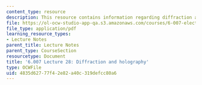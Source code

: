 ```yaml
---
content_type: resource
description: This resource contains information regarding diffraction and holography.
file: https://ol-ocw-studio-app-qa.s3.amazonaws.com/courses/6-007-electromagnetic-energy-from-motors-to-lasers-spring-2011/4835d62777f42e82a40c319defcc80a6_MIT6_007S11_lec28.pdf
file_type: application/pdf
learning_resource_types:
- Lecture Notes
parent_title: Lecture Notes
parent_type: CourseSection
resourcetype: Document
title: '6.007 Lecture 28: Diffraction and holography'
type: OCWFile
uid: 4835d627-77f4-2e82-a40c-319defcc80a6
---
```

